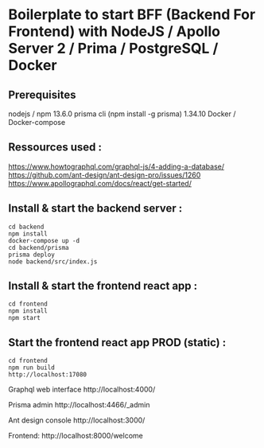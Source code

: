 Boilerplate to start BFF (Backend For Frontend) with NodeJS / Apollo Server 2 / Prima / PostgreSQL / Docker
====================


Prerequisites
--------------------
nodejs / npm 13.6.0
prisma cli (npm install -g prisma) 1.34.10
Docker / Docker-compose

Ressources used :
------------------------
https://www.howtographql.com/graphql-js/4-adding-a-database/
https://github.com/ant-design/ant-design-pro/issues/1260
https://www.apollographql.com/docs/react/get-started/

Install & start the backend server : 
------------------------
```
cd backend
npm install
docker-compose up -d
cd backend/prisma
prisma deploy
node backend/src/index.js
```

Install & start the frontend react app : 
------------------------
```
cd frontend
npm install
npm start
```

Start the frontend react app PROD (static) : 
------------------------
```
cd frontend
npm run build
http://localhost:17080
```


Graphql web interface
http://localhost:4000/

Prisma admin
http://localhost:4466/_admin

Ant design console
http://localhost:3000/

Frontend:
http://localhost:8000/welcome

